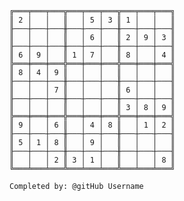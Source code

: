 
    ╔═══╤═══╤═══╦═══╤═══╤═══╦═══╤═══╤═══╗
    ║ 2 │   │   ║   │ 5 │ 3 ║ 1 │   │   ║
    ╟───┼───┼───╫───┼───┼───╫───┼───┼───╢
    ║   │   │   ║   │ 6 │   ║ 2 │ 9 │ 3 ║
    ╟───┼───┼───╫───┼───┼───╫───┼───┼───╢
    ║ 6 │ 9 │   ║ 1 │ 7 │   ║ 8 │   │ 4 ║
    ╠═══╪═══╪═══╬═══╪═══╪═══╬═══╪═══╪═══╣
    ║ 8 │ 4 │ 9 ║   │   │   ║   │   │   ║
    ╟───┼───┼───╫───┼───┼───╫───┼───┼───╢
    ║   │   │ 7 ║   │   │   ║ 6 │   │   ║
    ╟───┼───┼───╫───┼───┼───╫───┼───┼───╢
    ║   │   │   ║   │   │   ║ 3 │ 8 │ 9 ║
    ╠═══╪═══╪═══╬═══╪═══╪═══╬═══╪═══╪═══╣
    ║ 9 │   │ 6 ║   │ 4 │ 8 ║   │ 1 │ 2 ║
    ╟───┼───┼───╫───┼───┼───╫───┼───┼───╢
    ║ 5 │ 1 │ 8 ║   │ 9 │   ║   │   │   ║
    ╟───┼───┼───╫───┼───┼───╫───┼───┼───╢
    ║   │   │ 2 ║ 3 │ 1 │   ║   │   │ 8 ║
    ╚═══╧═══╧═══╩═══╧═══╧═══╩═══╧═══╧═══╝

    Completed by: @gitHub Username